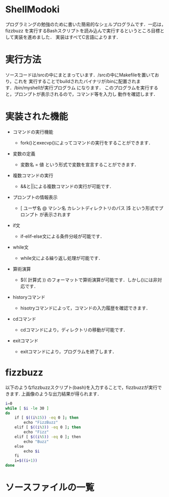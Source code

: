 # ShellModoki
プログラミングの勉強のために書いた簡易的なシェルプログラムです．一応は，fizzbuzz
を実行するBashスクリプトを読み込んで実行するというところ目標として実装を進めました．
実装はすべてC言語によります．

# 実行方法
ソースコードは/srcの中にまとまっています．/srcの中にMakefileを置いており，これを
実行することでbuildされたバイナリが/binに配置されます．/bin/myshellが実行プログラム
になります．
このプログラムを実行すると，プロンプトが表示されるので，コマンド等を入力し
動作を確認します．

# 実装された機能

* コマンドの実行機能
    * fork()とexecvp()によってコマンドの実行をすることができます．

* 変数の定義
    * 変数名 = 値 という形式で変数を宣言することができます．

* 複数コマンドの実行
    * &&と||による複数コマンドの実行が可能です．

* プロンプトの情報表示
    * [ ユーザ名 @ マシン名 カレントディレクトリのパス ]$ という形式でプロンプト
     が表示されます

* if文
    * if-elif-else文による条件分岐が可能です．

* while文
    * while文による繰り返し処理が可能です．

* 算術演算
    * $(( 計算式 )) のフォーマットで算術演算が可能です．しかし()には非対応です． 

* historyコマンド
    * hisotryコマンドによって，コマンドの入力履歴を確認できます．

* cdコマンド
    * cdコマンドにより，ディレクトリの移動が可能です．

* exitコマンド
    * exitコマンドにより，プログラムを終了します．

# fizzbuzz 

以下のようなfizzbuzzスクリプト(bash)を入力することで，fizzbuzzが実行できます.
上画像のような出力結果が得られます．

```bash 
i=0
while [ $i -le 30 ]
do
    if [ $((i%15)) -eq 0 ]; then
        echo "FizzBuzz"
    elif [ $((i%3)) -eq 0 ]; then
        echo "Fizz"
    elif [ $((i%5)) -eq 0 ]; then 
        echo "Buzz"
    else
        echo $i
    fi
    i=$((i+1))
done

```

# ソースファイルの一覧


